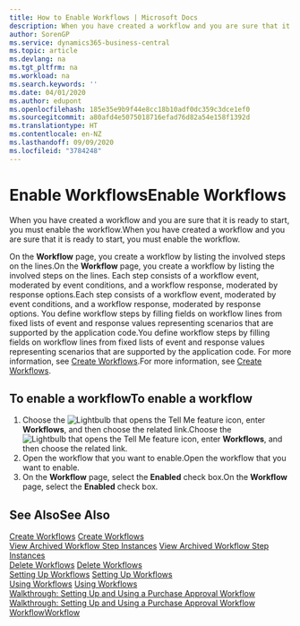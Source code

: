 ```yaml
---
title: How to Enable Workflows | Microsoft Docs
description: When you have created a workflow and you are sure that it is ready to start, you must enable the workflow.
author: SorenGP
ms.service: dynamics365-business-central
ms.topic: article
ms.devlang: na
ms.tgt_pltfrm: na
ms.workload: na
ms.search.keywords: ''
ms.date: 04/01/2020
ms.author: edupont
ms.openlocfilehash: 185e35e9b9f44e8cc18b10adf0dc359c3dce1ef0
ms.sourcegitcommit: a80afd4e5075018716efad76d82a54e158f1392d
ms.translationtype: HT
ms.contentlocale: en-NZ
ms.lasthandoff: 09/09/2020
ms.locfileid: "3784248"
---
```

# <a name="enable-workflows"></a><span data-ttu-id="38c81-103">Enable Workflows</span><span class="sxs-lookup"><span data-stu-id="38c81-103">Enable Workflows</span></span>
<span data-ttu-id="38c81-104">When you have created a workflow and you are sure that it is ready to start, you must enable the workflow.</span><span class="sxs-lookup"><span data-stu-id="38c81-104">When you have created a workflow and you are sure that it is ready to start, you must enable the workflow.</span></span>  

 <span data-ttu-id="38c81-105">On the **Workflow** page, you create a workflow by listing the involved steps on the lines.</span><span class="sxs-lookup"><span data-stu-id="38c81-105">On the **Workflow** page, you create a workflow by listing the involved steps on the lines.</span></span> <span data-ttu-id="38c81-106">Each step consists of a workflow event, moderated by event conditions, and a workflow response, moderated by response options.</span><span class="sxs-lookup"><span data-stu-id="38c81-106">Each step consists of a workflow event, moderated by event conditions, and a workflow response, moderated by response options.</span></span> <span data-ttu-id="38c81-107">You define workflow steps by filling fields on workflow lines from fixed lists of event and response values representing scenarios that are supported by the application code.</span><span class="sxs-lookup"><span data-stu-id="38c81-107">You define workflow steps by filling fields on workflow lines from fixed lists of event and response values representing scenarios that are supported by the application code.</span></span> <span data-ttu-id="38c81-108">For more information, see [Create Workflows](across-how-to-create-workflows.md).</span><span class="sxs-lookup"><span data-stu-id="38c81-108">For more information, see [Create Workflows](across-how-to-create-workflows.md).</span></span>  

## <a name="to-enable-a-workflow"></a><span data-ttu-id="38c81-109">To enable a workflow</span><span class="sxs-lookup"><span data-stu-id="38c81-109">To enable a workflow</span></span>  
1.  <span data-ttu-id="38c81-110">Choose the ![Lightbulb that opens the Tell Me feature](media/ui-search/search_small.png "Tell me what you want to do") icon, enter **Workflows**, and then choose the related link.</span><span class="sxs-lookup"><span data-stu-id="38c81-110">Choose the ![Lightbulb that opens the Tell Me feature](media/ui-search/search_small.png "Tell me what you want to do") icon, enter **Workflows**, and then choose the related link.</span></span>  
2.  <span data-ttu-id="38c81-111">Open the workflow that you want to enable.</span><span class="sxs-lookup"><span data-stu-id="38c81-111">Open the workflow that you want to enable.</span></span>  
3.  <span data-ttu-id="38c81-112">On the **Workflow** page, select the **Enabled** check box.</span><span class="sxs-lookup"><span data-stu-id="38c81-112">On the **Workflow** page, select the **Enabled** check box.</span></span>  

## <a name="see-also"></a><span data-ttu-id="38c81-113">See Also</span><span class="sxs-lookup"><span data-stu-id="38c81-113">See Also</span></span>  
 <span data-ttu-id="38c81-114">[Create Workflows](across-how-to-create-workflows.md) </span><span class="sxs-lookup"><span data-stu-id="38c81-114">[Create Workflows](across-how-to-create-workflows.md) </span></span>  
 <span data-ttu-id="38c81-115">[View Archived Workflow Step Instances](across-how-to-view-archived-workflow-step-instances.md) </span><span class="sxs-lookup"><span data-stu-id="38c81-115">[View Archived Workflow Step Instances](across-how-to-view-archived-workflow-step-instances.md) </span></span>  
 <span data-ttu-id="38c81-116">[Delete Workflows](across-how-to-delete-workflows.md) </span><span class="sxs-lookup"><span data-stu-id="38c81-116">[Delete Workflows](across-how-to-delete-workflows.md) </span></span>  
 <span data-ttu-id="38c81-117">[Setting Up Workflows](across-set-up-workflows.md) </span><span class="sxs-lookup"><span data-stu-id="38c81-117">[Setting Up Workflows](across-set-up-workflows.md) </span></span>  
 <span data-ttu-id="38c81-118">[Using Workflows](across-use-workflows.md) </span><span class="sxs-lookup"><span data-stu-id="38c81-118">[Using Workflows](across-use-workflows.md) </span></span>  
 <span data-ttu-id="38c81-119">[Walkthrough: Setting Up and Using a Purchase Approval Workflow](walkthrough-setting-up-and-using-a-purchase-approval-workflow.md) </span><span class="sxs-lookup"><span data-stu-id="38c81-119">[Walkthrough: Setting Up and Using a Purchase Approval Workflow](walkthrough-setting-up-and-using-a-purchase-approval-workflow.md) </span></span>  
 [<span data-ttu-id="38c81-120">Workflow</span><span class="sxs-lookup"><span data-stu-id="38c81-120">Workflow</span></span>](across-workflow.md)   
